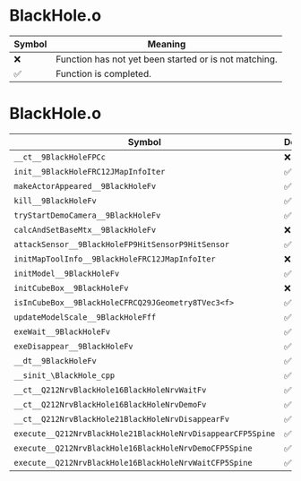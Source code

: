 # BlackHole.o
| Symbol | Meaning 
| ------------- | ------------- 
| :x: | Function has not yet been started or is not matching. 
| :white_check_mark: | Function is completed. 


# BlackHole.o
| Symbol | Decompiled? |
| ------------- | ------------- |
| `__ct__9BlackHoleFPCc` | :x: |
| `init__9BlackHoleFRC12JMapInfoIter` | :white_check_mark: |
| `makeActorAppeared__9BlackHoleFv` | :white_check_mark: |
| `kill__9BlackHoleFv` | :white_check_mark: |
| `tryStartDemoCamera__9BlackHoleFv` | :white_check_mark: |
| `calcAndSetBaseMtx__9BlackHoleFv` | :x: |
| `attackSensor__9BlackHoleFP9HitSensorP9HitSensor` | :white_check_mark: |
| `initMapToolInfo__9BlackHoleFRC12JMapInfoIter` | :x: |
| `initModel__9BlackHoleFv` | :white_check_mark: |
| `initCubeBox__9BlackHoleFv` | :x: |
| `isInCubeBox__9BlackHoleCFRCQ29JGeometry8TVec3<f>` | :white_check_mark: |
| `updateModelScale__9BlackHoleFff` | :white_check_mark: |
| `exeWait__9BlackHoleFv` | :white_check_mark: |
| `exeDisappear__9BlackHoleFv` | :white_check_mark: |
| `__dt__9BlackHoleFv` | :white_check_mark: |
| `__sinit_\BlackHole_cpp` | :white_check_mark: |
| `__ct__Q212NrvBlackHole16BlackHoleNrvWaitFv` | :white_check_mark: |
| `__ct__Q212NrvBlackHole16BlackHoleNrvDemoFv` | :white_check_mark: |
| `__ct__Q212NrvBlackHole21BlackHoleNrvDisappearFv` | :white_check_mark: |
| `execute__Q212NrvBlackHole21BlackHoleNrvDisappearCFP5Spine` | :white_check_mark: |
| `execute__Q212NrvBlackHole16BlackHoleNrvDemoCFP5Spine` | :white_check_mark: |
| `execute__Q212NrvBlackHole16BlackHoleNrvWaitCFP5Spine` | :white_check_mark: |
